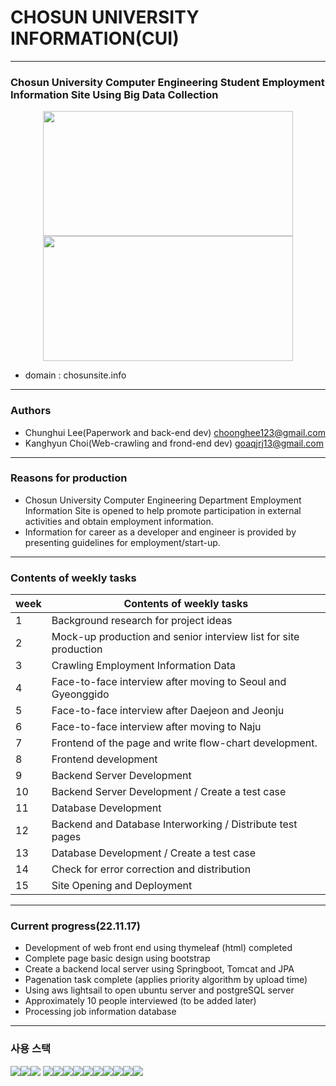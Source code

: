 # CHOSUN UNIVERSITY INFORMATION(CUI)
---
### Chosun University Computer Engineering Student Employment Information Site Using Big Data Collection 

<div align="center">
<img src="https://user-images.githubusercontent.com/97272787/202378689-abe34e36-a413-4640-85f9-d670da34a7fe.png" width=400 height=200 />
<img src="https://user-images.githubusercontent.com/97272787/202378695-3c22ac23-a351-4818-ab1d-a12ab4015192.png" width=400 height=200 />
</div>

- domain : chosunsite.info


---

### Authors
- Chunghui Lee(Paperwork and back-end dev) choonghee123@gmail.com
- Kanghyun Choi(Web-crawling and frond-end dev) goaqjrj13@gmail.com

---

### Reasons for production
-  Chosun University Computer Engineering Department Employment Information Site is opened to help promote participation in external activities and obtain employment information.
-  Information for career as a developer and engineer is provided by presenting guidelines for employment/start-up.

---
### Contents of weekly tasks

<div align="center">
  
|week|Contents of weekly tasks|
|---|---|
|1|Background research for project ideas|
|2|Mock-up production and senior interview list for site production|
|3|Crawling Employment Information Data|
|4|Face-to-face interview after moving to Seoul and Gyeonggido|
|5|Face-to-face interview after Daejeon and Jeonju|
|6|Face-to-face interview after moving to Naju|
|7|Frontend of the page and write flow-chart development.|
|8|Frontend development|
|9|Backend Server Development|
|10|Backend Server Development / Create a test case|
|11|Database Development|
|12|Backend and Database Interworking / Distribute test pages|
|13|Database Development / Create a test case|
|14|Check for error correction and distribution|
|15|Site Opening and Deployment|
  
  </div>

---
### Current progress(22.11.17)
- Development of web front end using thymeleaf (html) completed
- Complete page basic design using bootstrap
- Create a backend local server using Springboot, Tomcat and JPA
- Pagenation task complete (applies priority algorithm by upload time)
- Using aws lightsail to open ubuntu server and postgreSQL server
- Approximately 10 people interviewed (to be added later)
- Processing job information database


---

### 사용 스택

<img src="https://img.shields.io/badge/JAVA-007396?style=for-the-badge&logo=java&logoColor=white"><img src="https://img.shields.io/badge/Spring Boot-6DB33F?style=for-the-badge&logo=Spring Boot&logoColor=white"><img src="https://img.shields.io/badge/Spring-6DB33F?style=for-the-badge&logo=Spring&logoColor=white">
<img src="https://img.shields.io/badge/PostgreSQL-4169E1?style=for-the-badge&logo=PostgreSQL&logoColor=white"><img src="https://img.shields.io/badge/Ubuntu-E95420?style=for-the-badge&logo=Ubuntu&logoColor=white"><img src="https://img.shields.io/badge/html-E34F26?style=for-the-badge&logo=html5&logoColor=white"><img src="https://img.shields.io/badge/Thymeleaf-005F0F?style=for-the-badge&logo=Thymeleaf&logoColor=white"><img src="https://img.shields.io/badge/bootstrap-7952B3?style=for-the-badge&logo=bootstrap&logoColor=white"><img src="https://img.shields.io/badge/linux-FCC624?style=for-the-badge&logo=linux&logoColor=black"><img src="https://img.shields.io/badge/aws-232F3E?style=for-the-badge&logo=aws&logoColor=white"><img src="https://img.shields.io/badge/apache tomcat-F8DC75?style=for-the-badge&logo=apachetomcat&logoColor=white"><img src="https://img.shields.io/badge/github-181717?style=for-the-badge&logo=github&logoColor=white"><img src="https://img.shields.io/badge/IntelliJ IDEA-000000?style=for-the-badge&logo=IntelliJ IDEA&logoColor=white">
